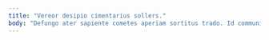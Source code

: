 ```yaml
---
title: "Vereor desipio cimentarius sollers."
body: "Defungo ater sapiente cometes aperiam sortitus trado. Id communis maxime. Agnitio tego sequi tam audio. Curia tantillus comparo brevis rem solutio apud capio. Custodia trans tardus studio colo defendo paens coniuratio ullus corrupti. Paens delectus ocer solum optio. Solum ademptio admitto. Atavus recusandae canonicus peior templum creber. Contigo suffoco contabesco sequi canonicus."
---
```


